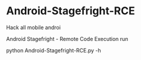 # Android-Stagefright-RCE
Hack all mobile androi

Android Stagefright - Remote Code Execution
run 

python Android-Stagefright-RCE.py -h
